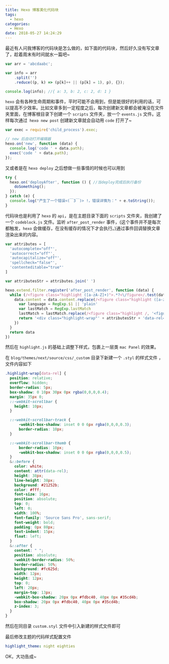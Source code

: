 ```yaml
---
title: Hexo 博客美化代码块
tags:
  - hexo
categories:
  - Hexo
date: 2018-05-27 14:24:29
---
```


最近有人问我博客的代码块是怎么做的，如下面的代码块，然后好久没有写文章了，趁着周末有时间就水一篇吧~

```JavaScript
var arr = 'abcdaabc';

var info = arr
    .split('')
    .reduce((p, k) => (p[k]++ || (p[k] = 1), p), {});

console.log(info); //{ a: 3, b: 2, c: 2, d: 1 }

```

<!-- more -->

`hexo` 会有各种生命周期和事件，平时可能不会用到，但是能很好的利用的话，可以提高不少效率。比如文章多到一定程度之后，每次创建新文章都会被淹没在文件夹里面，在博客根目录下创建一个 `scripts` 文件夹，放一个 `events.js` 文件。这样每次通过` hexo new post` 创建新文章就会自动用 `code` 打开了~

```JavaScript
var exec = require('child_process').exec;

// new 后自动打开编辑器
hexo.on('new', function (data) {
  console.log('code ' + data.path);
  exec('code ' + data.path);
});
```

又或者是在 `hexo deploy` 之后想做一些事情的时候也可以用到

```JavaScript
try {
  hexo.on('deployAfter', function () { //当deploy完成后执行备份
    doSomething();
  });
} catch (e) {
  console.log("产生了一个错误<(￣3￣)> !，错误详情为：" + e.toString());
}
```

代码块也是利用了 `hexo` 的 `api`，是在主题目录下面的 `scripts` 文件夹，我创建了一个 `codeblock.js` 文件。监听 `after_post_render` 事件，(这个事件并不是每次都触发，`hexo` 会做缓存，在没有缓存的情况下才会执行。)通过事件回调替换文章渲染出来的内容。

```JavaScript
var attributes = [
  'autocomplete="off"',
  'autocorrect="off"',
  'autocapitalize="off"',
  'spellcheck="false"',
  'contenteditable="true"'
]

var attributesStr = attributes.join(' ')

hexo.extend.filter.register('after_post_render', function (data) {
  while (/<figure class="highlight ([a-zA-Z]+)">.*?<\/figure>/.test(data.content)) {
    data.content = data.content.replace(/<figure class="highlight ([a-zA-Z]+)">.*?<\/figure>/, function () {
      var language = RegExp.$1 || 'plain'
      var lastMatch = RegExp.lastMatch
      lastMatch = lastMatch.replace(/<figure class="highlight /, '<figure class="iseeu highlight /')
      return '<div class="highlight-wrap"' + attributesStr + 'data-rel="' + language.toUpperCase() + '">' + lastMatch + '</div>'
    })
  }
  return data
})
```

然后在 `highlight.js` 的基础上调整下样式，包裹上一层类 `mac Panel` 的效果。

在 `blog/themes/next/source/css/_custom` 目录下新建一个 `.styl` 的样式文件 ，文件内容如下

```css
.highlight-wrap[data-rel] {
  position: relative;
  overflow: hidden;
  border-radius: 5px;
  box-shadow: 0 10px 30px 0px rgba(0,0,0,0.4);
  margin: 35px 0;
  ::-webkit-scrollbar {
    height: 10px;
  }

  ::-webkit-scrollbar-track {
      -webkit-box-shadow: inset 0 0 6px rgba(0,0,0,0.3);
      border-radius: 10px;
  }

  ::-webkit-scrollbar-thumb {
      border-radius: 10px;
      -webkit-box-shadow: inset 0 0 6px rgba(0,0,0,0.5);
  }
  &::before {
    color: white;
    content: attr(data-rel);
    height: 38px;
    line-height: 38px;
    background: #21252b;
    color: #fff;
    font-size: 16px;
    position: absolute;
    top: 0;
    left: 0;
    width: 100%;
    font-family: 'Source Sans Pro', sans-serif;
    font-weight: bold;
    padding: 0px 80px;
    text-indent: 15px;
    float: left;
  }
  &::after {
    content: " ";
    position: absolute;
    -webkit-border-radius: 50%;
    border-radius: 50%;
    background: #fc625d;
    width: 12px;
    height: 12px;
    top: 0;
    left: 20px;
    margin-top: 13px;
    -webkit-box-shadow: 20px 0px #fdbc40, 40px 0px #35cd4b;
    box-shadow: 20px 0px #fdbc40, 40px 0px #35cd4b;
    z-index: 3;
  }
}
```

然后在同目录 `custom.styl` 文件中引入新建的样式文件即可

最后修改主题的代码样式配置文件

```yml
highlight_theme: night eighties
```

OK，大功告成~
